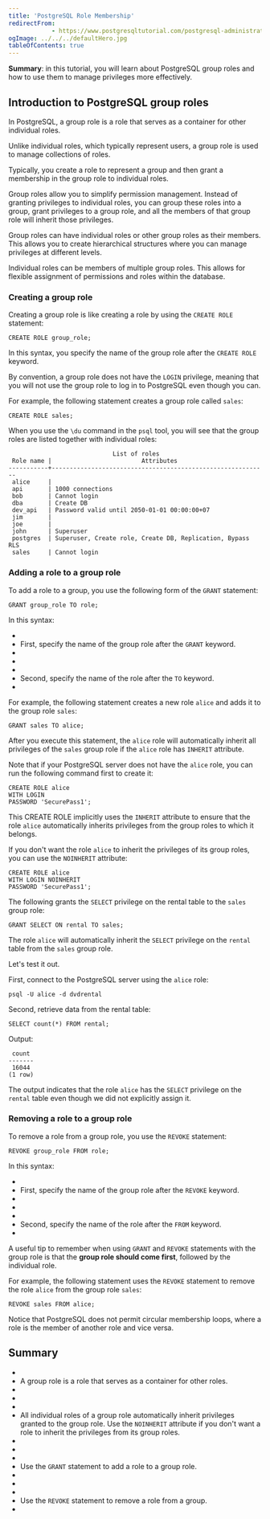 ```yaml
---
title: 'PostgreSQL Role Membership'
redirectFrom: 
            - https://www.postgresqltutorial.com/postgresql-administration/postgresql-role-membership/
ogImage: ../../../defaultHero.jpg
tableOfContents: true
---
```



**Summary**: in this tutorial, you will learn about PostgreSQL group roles and how to use them to manage privileges more effectively.





## Introduction to PostgreSQL group roles





In PostgreSQL, a group role is a role that serves as a container for other individual roles.





Unlike individual roles, which typically represent users, a group role is used to manage collections of roles.





Typically, you create a role to represent a group and then grant a membership in the group role to individual roles.





Group roles allow you to simplify permission management. Instead of granting privileges to individual roles, you can group these roles into a group, grant privileges to a group role, and all the members of that group role will inherit those privileges.





Group roles can have individual roles or other group roles as their members. This allows you to create hierarchical structures where you can manage privileges at different levels.





Individual roles can be members of multiple group roles. This allows for flexible assignment of permissions and roles within the database.





### Creating a group role





Creating a group role is like creating a role by using the `CREATE ROLE` statement:





```
CREATE ROLE group_role;
```





In this syntax, you specify the name of the group role after the `CREATE ROLE` keyword.





By convention, a group role does not have the `LOGIN` privilege, meaning that you will not use the group role to log in to PostgreSQL even though you can.





For example, the following statement creates a group role called `sales`:





```
CREATE ROLE sales;
```





When you use the `\du` command in the `psql` tool, you will see that the group roles are listed together with individual roles:





```
                             List of roles
 Role name |                         Attributes
-----------+------------------------------------------------------------
 alice     |
 api       | 1000 connections
 bob       | Cannot login
 dba       | Create DB
 dev_api   | Password valid until 2050-01-01 00:00:00+07
 jim       |
 joe       |
 john      | Superuser
 postgres  | Superuser, Create role, Create DB, Replication, Bypass RLS
 sales     | Cannot login
```





### Adding a role to a group role





To add a role to a group, you use the following form of the `GRANT` statement:





```
GRANT group_role TO role;
```





In this syntax:





- 
- First, specify the name of the group role after the `GRANT` keyword.
- 
-
- 
- Second, specify the name of the role after the `TO` keyword.
- 





For example, the following statement creates a new role `alice` and adds it to the group role `sales`:





```
GRANT sales TO alice;
```





After you execute this statement, the `alice` role will automatically inherit all privileges of the `sales` group role if the `alice` role has `INHERIT` attribute.





Note that if your PostgreSQL server does not have the `alice` role, you can run the following command first to create it:





```
CREATE ROLE alice
WITH LOGIN
PASSWORD 'SecurePass1';
```





This CREATE ROLE implicitly uses the `INHERIT` attribute to ensure that the role `alice` automatically inherits privileges from the group roles to which it belongs.





If you don't want the role `alice` to inherit the privileges of its group roles, you can use the `NOINHERIT` attribute:





```
CREATE ROLE alice
WITH LOGIN NOINHERIT
PASSWORD 'SecurePass1';
```





The following grants the `SELECT` privilege on the rental table to the `sales` group role:





```
GRANT SELECT ON rental TO sales;
```





The role `alice` will automatically inherit the `SELECT` privilege on the `rental` table from the `sales` group role.





Let's test it out.





First, connect to the PostgreSQL server using the `alice` role:





```
psql -U alice -d dvdrental
```





Second, retrieve data from the rental table:





```
SELECT count(*) FROM rental;
```





Output:





```
 count
-------
 16044
(1 row)
```





The output indicates that the role `alice` has the `SELECT` privilege on the `rental` table even though we did not explicitly assign it.





### Removing a role to a group role





To remove a role from a group role, you use the `REVOKE` statement:





```
REVOKE group_role FROM role;
```





In this syntax:





- 
- First, specify the name of the group role after the `REVOKE` keyword.
- 
-
- 
- Second, specify the name of the role after the `FROM` keyword.
- 





A useful tip to remember when using `GRANT` and `REVOKE` statements with the group role is that the **group role should come first**, followed by the individual role.





For example, the following statement uses the `REVOKE` statement to remove the role `alice` from the group role `sales`:





```
REVOKE sales FROM alice;
```





Notice that PostgreSQL does not permit circular membership loops, where a role is the member of another role and vice versa.





## Summary





- 
- A group role is a role that serves as a container for other roles.
- 
-
- 
- All individual roles of a group role automatically inherit privileges granted to the group role. Use the `NOINHERIT` attribute if you don't want a role to inherit the privileges from its group roles.
- 
-
- 
- Use the `GRANT` statement to add a role to a group role.
- 
-
- 
- Use the `REVOKE` statement to remove a role from a group.
- 


